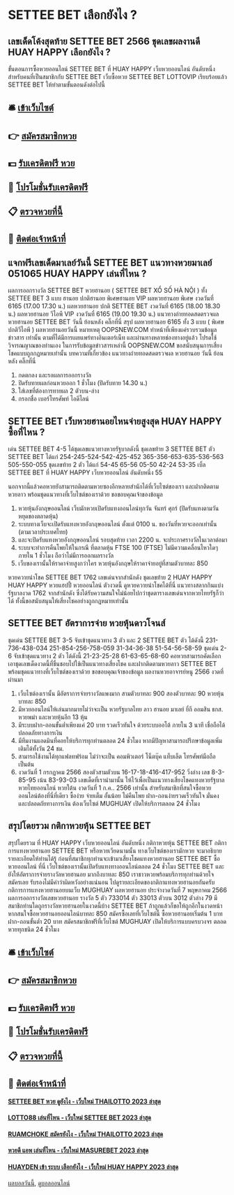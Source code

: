 # SETTEE BET เลือกยังไง ?
## เลขเด็ดโค้งสุดท้าย SETTEE BET 2566 ชุดเลขผลงานดี HUAY HAPPY เลือกยังไง ?
ขั้นตอนการซื้อหวยออนไลน์ SETTEE BET ที่ HUAY HAPPY เว็บหวยออนไลน์ อันดับหนึ่ง สำหรับคนที่เป็นสมาชิกกับ SETTEE BET เว็บซื้อหวย SETTEE BET LOTTOVIP เรียบร้อยแล้ว SETTEE BET ให้ทำตามขั้นตอนดังต่อไปนี้

## 🛎 [เข้าเว็บไซต์](https://bit.ly/3BG5bNw)
## 👉 [สมัครสมาชิกหวย](https://bit.ly/3BG5bNw)
## 💵 [รับเครดิตฟรี หวย](https://bit.ly/3C3mvgS)
## 👑 [โปรโมชั่นรับเครดิตฟรี](https://bit.ly/3C3mvgS)
## 📋 [ตรวจหวยที่นี้](https://bit.ly/3C3mvgS)
## 📱 [ติดต่อเจ้าหน้าที่](https://bit.ly/3C3mvgS)

## แจกฟรีเลขเด็ดมาเลย์วันนี้ SETTEE BET แนวทางหวยมาเลย์ 051065 HUAY HAPPY เล่นที่ไหน ?
ผลการออกรางวัล SETTEE BET หวยฮานอย ( SETTEE BET XỔ SỐ HÀ NỘI ) ทั้ง SETTEE BET 3 แบบ ฮานอย ปกติฮานอย พิเศษฮานอย VIP
ผลหวยฮานอย พิเศษ งวดวันที่ 6165 (17.00 17.30 น.)
ผลหวยฮานอย ปกติ SETTEE BET งวดวันที่ 6165 (18.00 18.30 น.)
ผลหวยฮานอย วีไอพี VIP งวดวันที่ 6165 (19.00 19.30 น.)
 แนวทางถ่ายทอดสดตรวจผล หวยฮานอย SETTEE BET วันนี้ ย้อนหลัง คลิ๊กที่นี่ 
สรุป ผลหวยฮานอย 6165 ทั้ง 3 แบบ ( พิเศษปกติวีไอพี ) ผลหวยฮานอยวันนี้
หมายเหตุ OOPSNEW.COM ทำหน้าที่เพียงแค่รวบรวมข้อมูล ข่าวสาร เท่านั้น ตามที่ได้มีการเผยแพร่ทางอินเตอร์เน็ท และผ่านทางหลายช่องทางอยู่แล้ว โปรดใช้วิจารณญาณของท่านเอง ในการรับข้อมูลข่าวสารเหล่านี้ OOPSNEW.COM ขอสนับสนุนการเสี่ยงโชคแบบถูกกฎหมายเท่านั้น
บทความที่เกี่ยวข้อง
แนวทางถ่ายทอดสดตรวจผล หวยฮานอย วันนี้ ย้อนหลัง คลิ๊กที่นี่
1. กดตกลง และรอผลการออกรางวัล
2. ปิดรับทายผลก่อนหวยออก 1 ชั่วโมง (ปิดรับทาย 14.30 น.)
3. ใส่เลขที่ต้องการทายผล 2 ตัวบน-ล่าง
4. กรอกชื่อ เบอร์โทรศัพท์ ไอดีไลน์

## SETTEE BET เว็บหวยฮานอยไหนจ่ายสูงสุด HUAY HAPPY ซื้อที่ไหน ?
เด่น SETTEE BET 4-5 ได้ชุดเลขแนวทางหวยรัฐบาลดังนี้
ชุดเลขท้าย 3 SETTEE BET ตัว SETTEE BET ได้แก่
254-245-524-542-425-452
365-356-653-635-536-563
505-550-055
ชุดเลขท้าย 2 ตัว ได้แก่
54-45
65-56
05-50
42-24
53-35
เบิ้ล SETTEE BET ที่ HUAY HAPPY เว็บหวยออนไลน์ อันดับหนึ่ง 55

นอกจากนี้แล้วคอหวยยังสามารถติดตามหวยซองอีกหลายสำนักได้ที่เว็บไซต์ของเรา และฝากติดตามหวยลาว พร้อมชุดแนวทางที่เว็บไซต์ของเราด้วย
ขอขอบคุณเจ้าของข้อมูล
1. หวยหุ้นอังกฤษออนไลน์ เว็บมักหวยเปิดรับแทงออนไลน์ทุกวัน จันทร์ ศุกร์ (ปิดรับแทงตามวันหยุดของตลาดหุ้น)
2. ระบบทางเว็บจะเปิดรับแทงหวยอังกฤษออนไลน์ ตั้งแต่ 0100 น. ของวันที่หวยจะออกเท่านั้น (ตามเวลาประเทศไทย)
3. และจะปิดรับแทงหวยอังกฤษออนไลน์ รอบสุดท้าย เวลา 2200 น. จะประกาศรางวัลในเวลาต่อมา
4. ระบบจะทำการคืนโพยให้ในกรณี ที่ตลาดหุ้น FTSE 100 (FTSE) ไม่มีความเคลื่อนไหวใดๆ ภายใน 1 ชั่วโมง ถือว่าไม่มีการออกผลรางวัล
5. เว็บของเรานั้นให้ราคาจ่ายสูงกว่าใคร หวยหุ้นอังกฤษให้ราคาจ่ายอยู่ที่สามตัวบาทละ 850

หวยควายนำโชค SETTEE BET 1762 เลขเด่นจากสำนักดัง ชุดเลขท้าย 2 HUAY HAPPY HUAY HAPPY หวยแฮปปี้ หวยออนไลน์ ตัวงวดนี้ ดูหวยควายนำโชคได้ที่นี่ แนวทางสลากกินแบ่งรัฐบาลงวด 1762 จากสำนักดัง ซึ่งได้รับความสนใจไม่น้อยไปกว่าชุดตารางเลขเด่นจากหวยไทยรัฐก็ว่าได้ ทั้งนี้ขอสนับสนุนให้เสี่ยงโชคอย่างถูกกฎหมายเท่านั้น

## SETTEE BET อัตราการจ่าย หวยหุ้นดาวโจนส์
ชุดเด่น SETTEE BET 3-5 จับเข้าชุดแนวทาง 3 ตัว และ 2 SETTEE BET ตัว ได้ดังนี้
231-736-438-034
251-854-256-758-059
31-34-36-38
51-54-56-58-59
ชุดเด่น 2-6 จับเข้าชุดแนวทาง 2 ตัว ได้ดังนี้
21-23-25-28
61-63-65-68-60
คอหวยสามารถคัดเลือกเอาชุดเลขเด็ดงวดนี้ที่ชื่นชอบไปใช้เป็นแนวทางเสี่ยงโชค และฝากติดตามหวยลาว SETTEE BET พร้อมชุดแนวทางที่เว็บไซต์ของเราด้วย
ขอขอบคุณเจ้าของข้อมูล
ผลงานหวยอาจารย์หนู 2566 งวดที่ผ่านมา
1. เว็บไซต์องเรานั้น มีอัตราการจ่ายรางวัลแพงมาก สามตัวบาทละ 900 สองตัวบาทละ 90 หวยหุ้นบาทละ 850
2. มีหวยออนไลน์ให้เล่นมากมายไม่ว่าจะเป็น หวยรัฐบาลไทย ลาว ฮานอย มาเลย์ ยี่กี ออมสิน ธกส. หวยพม่า และหวยหุ้นอีก 13 หุ้น
3. มีระบบฝาก-ถอนขั้นต่ำเพียงแค่ 20 บาท รวดเร็วทันใจ ด้วยระบบออโต้ ภายใน 3 นาที เชื่อถือได้ ปลอดภัยทางการเงิน
4. มีทีมงานแอดมินที่คอยให้บริการทุกท่านตลอด 24 ชั่วโมง หากมีปัญหาสามารถปรึกษาข้อมูลเพิ่มเติมได้ทั้งวัน 24 ชม.
5. สามารถใช้งานได้ทุกแฟลทฟร์อม ไม่ว่าจะเป็น คอมพิวเตอร์ โน็ตบุ๊ค แท็บเล็ต โทรศัพท์มือถือ เป็นต้น
6. งวดวันที่ 1 กรกฏาคม 2566 สองตัวสามตัวบน 16-17-18-416-417-952 วิ่งล่าง เลข 8-3-85-95 เน้น 83-93-03 เลขเด็ดที่เรานำมานั้น ให้ไว้เพื่อเป็นแนวทางเสี่ยงโชคแทงหวยรัฐบาล หวยไทยออนไลน์ หวยใต้น งวดวันที่ 1 ก.ค.. 2566 เท่านั้น สำหรับสมาชิกที่สนใจซื้อหวยออนไลน์ต้องที่นี่ที่เดียว ซื้อง่าย จ่ายเต็ม อั้นน้อย ไม่คืนโพย ฝาก-ถอนง่ายรวดเร็วทันใจ มั่นคงและปลอดถัยทางการเงิน ต้องเว็บไซต์ MUGHUAY เปิดให้บริการตลอด 24 ชั่วโมง

## สรุปโดยรวม กติกาหวยหุ้น SETTEE BET
สรุปโดยรวม ที่ HUAY HAPPY เว็บหวยออนไลน์ อันดับหนึ่ง กติกาหวยหุ้น SETTEE BET กติกาการแทงหวยฮานอย SETTEE BET หรือหวยเวียดนามนั้น ทางเว็บไซต์ของเรามักหวย จะมาอธิบายรายละเอียดให้ท่านได้รู้ ก่อนที่สมาชิกทุกท่านจะเข้ามาเสี่ยงโชคแทงหวยฮานอย SETTEE BET ซื้อหวยออนไลน์ ที่นี่ เว็บไซต์ของเรานั้นเปิดรับแทงทางออนไลน์ตลอด 24 ชั่วโมง SETTEE BET และยังให้อัตราการจ่ายรางวัลหวยฮานอย มากถึงบาทละ 850 เราชาวหวยพร้อมบริการทุกท่านด้วยใจ สมัครเลย รับรองไม่มีคำว่าผิดหวังอย่างแน่นอน ไปดูรายละเอียดของกติกาแทงหวยฮานอยกันครับ
กติการการแทงหวยฮานอยบนเว็บ MUGHUAY
ผลหวยฮานอย ประจำงวดวันที่ 7 พฤษภาคม 2566 ผลการออกรางวัลเลขหวยฮานอย รางวัล 5 ตัว 733014 ตัว 33013 ตัวบน 3012 ตัวล่าง 79 มีสมาชิกท่านใดถูกรางวัลหวยฮานอยในงวดนี้บ้าง SETTEE BET ถ้าถูกแล้วก็ขอให้ถูกอีกในงวดหน้า หากสนใจซื้อหวยฮานอยออนไลน์บาทละ 850 สมัครซื้อเลยที่เว็บไซต์นี้ ซื้อหวยฮานอยเริ่มต้น 1 บาท ฝาก-ถอนขั้นต่ำ 20 บาท สมัครสมาชิกฟรีที่เว็บไซต์ MUGHUAY เปิดให้บริการแบบครบวงจร ตลอด หวยทุกชนิด 24 ชั่วโมง

## 🛎 [เข้าเว็บไซต์](https://bit.ly/3BG5bNw)
## 👉 [สมัครสมาชิกหวย](https://bit.ly/3BG5bNw)
## 💵 [รับเครดิตฟรี หวย](https://bit.ly/3C3mvgS)
## 👑 [โปรโมชั่นรับเครดิตฟรี](https://bit.ly/3C3mvgS)
## 📋 [ตรวจหวยที่นี้](https://bit.ly/3C3mvgS)
## 📱 [ติดต่อเจ้าหน้าที่](https://bit.ly/3C3mvgS)

#### [SETTEE BET หวย ดูยังไง - เว็บใหม่ THAILOTTO 2023 ล่าสุด](https://atom.io/themes/settee%20bet%20หวย%20ดูยังไง%20-%20เว็บใหม่%20thailotto%202023%20ล่าสุด)
#### [LOTTO88 เล่นที่ไหน - เว็บใหม่ SETTEE BET 2023 ล่าสุด](https://atom.io/themes/lotto88%20เล่นที่ไหน%20-%20เว็บใหม่%20settee%20bet%202023%20ล่าสุด)
#### [RUAMCHOKE สมัครยังไง - เว็บใหม่ THAILOTTO 2023 ล่าสุด](https://atom.io/themes/ruamchoke%20สมัครยังไง%20-%20เว็บใหม่%20thailotto%202023%20ล่าสุด)
#### [หวยดี แอพ เล่นที่ไหน - เว็บใหม่ MASUREBET 2023 ล่าสุด](https://atom.io/themes/หวยดี%20แอพ%20เล่นที่ไหน%20-%20เว็บใหม่%20masurebet%202023%20ล่าสุด)
#### [HUAYDEN เข้า ระบบ เลือกยังไง - เว็บใหม่ HUAY HAPPY 2023 ล่าสุด](https://atom.io/themes/huayden%20เข้า%20ระบบ%20เลือกยังไง%20-%20เว็บใหม่%20huay%20happy%202023%20ล่าสุด)

[ผลบอลวันนี้](https://siamsport.tv "ผลบอลวันนี้"), [ดูบอลออนไลน์](https://siamsport.tv/ดูบอลสด "ดูบอลออนไลน์")
